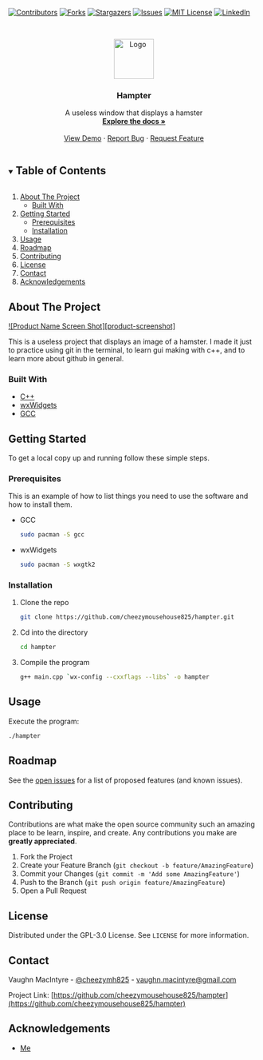 <!--
*** Thanks for checking out the Best-README-Template. If you have a suggestion
*** that would make this better, please fork the repo and create a pull request
*** or simply open an issue with the tag "enhancement".
*** Thanks again! Now go create something AMAZING! :D
***
***
***
*** To avoid retyping too much info. Do a search and replace for the following:
*** cheezymousehouse825, hampter, cheezymh825, vaughn.macintyre@gmail.com, Hampter, A useless window that displays a hamster
-->



<!-- PROJECT SHIELDS -->
<!--
*** I'm using markdown "reference style" links for readability.
*** Reference links are enclosed in brackets [ ] instead of parentheses ( ).
*** See the bottom of this document for the declaration of the reference variables
*** for contributors-url, forks-url, etc. This is an optional, concise syntax you may use.
*** https://www.markdownguide.org/basic-syntax/#reference-style-links
-->
[![Contributors][contributors-shield]][contributors-url]
[![Forks][forks-shield]][forks-url]
[![Stargazers][stars-shield]][stars-url]
[![Issues][issues-shield]][issues-url]
[![MIT License][license-shield]][license-url]
[![LinkedIn][linkedin-shield]][linkedin-url]



<!-- PROJECT LOGO -->
<br />
<p align="center">
  <a href="https://github.com/cheezymousehouse825/hampter">
    <img src="images/logo.png" alt="Logo" width="80" height="80">
  </a>

  <h3 align="center">Hampter</h3>

  <p align="center">
    A useless window that displays a hamster
    <br />
    <a href="https://github.com/cheezymousehouse825/hampter"><strong>Explore the docs »</strong></a>
    <br />
    <br />
    <a href="https://youtu.be/jo2D8xdpaGI/">View Demo</a>
    ·
    <a href="https://github.com/cheezymousehouse825/hampter/issues">Report Bug</a>
    ·
    <a href="https://github.com/cheezymousehouse825/hampter/issues">Request Feature</a>
  </p>
</p>



<!-- TABLE OF CONTENTS -->
<details open="open">
  <summary><h2 style="display: inline-block">Table of Contents</h2></summary>
  <ol>
    <li>
      <a href="#about-the-project">About The Project</a>
      <ul>
        <li><a href="#built-with">Built With</a></li>
      </ul>
    </li>
    <li>
      <a href="#getting-started">Getting Started</a>
      <ul>
        <li><a href="#prerequisites">Prerequisites</a></li>
        <li><a href="#installation">Installation</a></li>
      </ul>
    </li>
    <li><a href="#usage">Usage</a></li>
    <li><a href="#roadmap">Roadmap</a></li>
    <li><a href="#contributing">Contributing</a></li>
    <li><a href="#license">License</a></li>
    <li><a href="#contact">Contact</a></li>
    <li><a href="#acknowledgements">Acknowledgements</a></li>
  </ol>
</details>



<!-- ABOUT THE PROJECT -->
## About The Project

[![Product Name Screen Shot][product-screenshot]](https://github.com/cheezymousehouse825/)

This is a useless project that displays an image of a hamster. I made it just to practice using git in the terminal, to learn gui making with c++, and to learn more about github in general.

### Built With

* [C++](http://www.cplusplus.com/)
* [wxWidgets](https://wxwidgets.org/)
* [GCC](https://gcc.gnu.org/)



<!-- GETTING STARTED -->
## Getting Started

To get a local copy up and running follow these simple steps.

### Prerequisites

This is an example of how to list things you need to use the software and how to install them.
* GCC
  ```sh
  sudo pacman -S gcc
  ```

* wxWidgets
  ```sh
  sudo pacman -S wxgtk2
  ```

### Installation

1. Clone the repo
   ```sh
   git clone https://github.com/cheezymousehouse825/hampter.git
   ```
2. Cd into the directory
   ```sh
   cd hampter
   ```
3. Compile the program
   ```sh
   g++ main.cpp `wx-config --cxxflags --libs` -o hampter
   ```



<!-- USAGE EXAMPLES -->
## Usage

Execute the program:
```sh
./hampter
```

<!-- ROADMAP -->
## Roadmap

See the [open issues](https://github.com/cheezymousehouse825/hampter/issues) for a list of proposed features (and known issues).



<!-- CONTRIBUTING -->
## Contributing

Contributions are what make the open source community such an amazing place to be learn, inspire, and create. Any contributions you make are **greatly appreciated**.

1. Fork the Project
2. Create your Feature Branch (`git checkout -b feature/AmazingFeature`)
3. Commit your Changes (`git commit -m 'Add some AmazingFeature'`)
4. Push to the Branch (`git push origin feature/AmazingFeature`)
5. Open a Pull Request



<!-- LICENSE -->
## License

Distributed under the GPL-3.0 License. See `LICENSE` for more information.



<!-- CONTACT -->
## Contact

Vaughn MacIntyre - [@cheezymh825](https://twitter.com/cheezymh825) - vaughn.macintyre@gmail.com

Project Link: [https://github.com/cheezymousehouse825/hampter](https://github.com/cheezymousehouse825/hampter)



<!-- ACKNOWLEDGEMENTS -->
## Acknowledgements

* [Me](https://github.com/cheezymousehouse825/)




<!-- MARKDOWN LINKS & IMAGES -->
<!-- https://www.markdownguide.org/basic-syntax/#reference-style-links -->
[contributors-shield]: https://img.shields.io/github/contributors/cheezymousehouse825/hampter.svg?style=for-the-badge
[contributors-url]: https://github.com/cheezymousehouse825/hampter/graphs/contributors
[forks-shield]: https://img.shields.io/github/forks/cheezymousehouse825/hampter.svg?style=for-the-badge
[forks-url]: https://github.com/cheezymousehouse825/hampter/network/members
[stars-shield]: https://img.shields.io/github/stars/cheezymousehouse825/hampter.svg?style=for-the-badge
[stars-url]: https://github.com/cheezymousehouse825/hampter/stargazers
[issues-shield]: https://img.shields.io/github/issues/cheezymousehouse825/hampter.svg?style=for-the-badge
[issues-url]: https://github.com/cheezymousehouse825/hampter/issues
[license-shield]: https://img.shields.io/github/license/cheezymousehouse825/hampter.svg?style=for-the-badge
[license-url]: https://github.com/cheezymousehouse825/hampter/blob/master/LICENSE.txt
[linkedin-shield]: https://img.shields.io/badge/-LinkedIn-black.svg?style=for-the-badge&logo=linkedin&colorB=555
[linkedin-url]: https://linkedin.com/in/cheezymousehouse825
